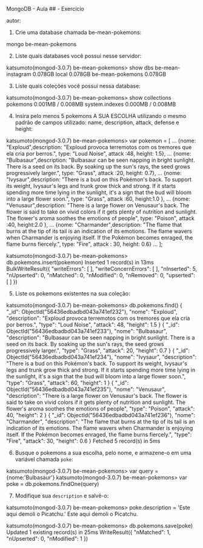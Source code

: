 MongoDB - Aula ## - Exercício

autor: 


1. Crie uma database chamada be-mean-pokemons:

mongo be-mean-pokemons


2. Liste quais databases você possui nesse servidor:

katsumoto(mongod-3.0.7) be-mean-pokemons> show dbs
be-mean-instagram  0.078GB
local              0.078GB
be-mean-pokemons   0.078GB


	
3. Liste quais coleções você possui nessa database:

katsumoto(mongod-3.0.7) be-mean-pokemons> show collections
pokemons        0.001MB / 0.008MB
system.indexes  0.000MB / 0.008MB


	
4. Insira pelo menos 5 pokemons A SUA ESCOLHA utilizando o mesmo padrão de campos utilizado: name, description, attack, defense e height:

katsumoto(mongod-3.0.7) be-mean-pokemons> var pokemon = [
... {nome: "Exploud",description: "Exploud provoca terremotos com os tremores que ela cria por berros.", type: "Loud Noise", attack :48, height: 1.5},
... {nome: "Bulbasaur",description: "Bulbasaur can be seen napping in bright sunlight. There is a seed on its back. By soaking up the sun's rays, the seed grows progressively larger.", type: "Grass", attack :20, height: 0.7},
... {nome: "Ivysaur",description: "There is a bud on this Pokémon's back. To support its weight, Ivysaur's legs and trunk grow thick and strong. If it starts spending more time lying in the sunlight, it's a sign that the bud will bloom into a large flower soon.", type: "Grass", attack :60, height:1.0 },
... {nome: "Venusaur",description: "There is a large flower on Venusaur's back. The flower is said to take on vivid colors if it gets plenty of nutrition and sunlight. The flower's aroma soothes the emotions of people", type: "Poison", attack :40, height:2.0 },
... {nome: "Charmander",description: "The flame that burns at the tip of its tail is an indication of its emotions. The flame wavers when Charmander is enjoying itself. If the Pokémon becomes enraged, the flame burns fiercely.", type: "Fire", attack : 30, height: 0.6}
... ];

katsumoto(mongod-3.0.7) be-mean-pokemons> db.pokemons.insert(pokemon)
Inserted 1 record(s) in 13ms
BulkWriteResult({
  "writeErrors": [ ],
  "writeConcernErrors": [ ],
  "nInserted": 5,
  "nUpserted": 0,
  "nMatched": 0,
  "nModified": 0,
  "nRemoved": 0,
  "upserted": [ ]
})


5. Liste os pokemons existentes na sua coleção:

katsumoto(mongod-3.0.7) be-mean-pokemons> db.pokemons.find()
{
  "_id": ObjectId("56436edbadbd043a741ef232"),
  "nome": "Exploud",
  "description": "Exploud provoca terremotos com os tremores que ela cria por berros.",
  "type": "Loud Noise",
  "attack": 48,
  "height": 1.5
}
{
  "_id": ObjectId("56436edbadbd043a741ef233"),
  "nome": "Bulbasaur",
  "description": "Bulbasaur can be seen napping in bright sunlight. There is a seed on its back. By soaking up the sun's rays, the seed grows progressively larger.",
  "type": "Grass",
  "attack": 20,
  "height": 0.7
}
{
  "_id": ObjectId("56436edbadbd043a741ef234"),
  "nome": "Ivysaur",
  "description": "There is a bud on this Pokémon's back. To support its weight, Ivysaur's legs and trunk grow thick and strong. If it starts spending more time lying in the sunlight, it's a sign that the bud will bloom into a large flower soon.",
  "type": "Grass",
  "attack": 60,
  "height": 1
}
{
  "_id": ObjectId("56436edbadbd043a741ef235"),
  "nome": "Venusaur",
  "description": "There is a large flower on Venusaur's back. The flower is said to take on vivid colors if it gets plenty of nutrition and sunlight. The flower's aroma soothes the emotions of people",
  "type": "Poison",
  "attack": 40,
  "height": 2
}
{
  "_id": ObjectId("56436edbadbd043a741ef236"),
  "nome": "Charmander",
  "description": "The flame that burns at the tip of its tail is an indication of its emotions. The flame wavers when Charmander is enjoying itself. If the Pokémon becomes enraged, the flame burns fiercely.",
  "type": "Fire",
  "attack": 30,
  "height": 0.6
}
Fetched 5 record(s) in 5ms


 6. Busque o pokemons a sua escolha, pelo nome, e armazene-o em uma variável chamada `poke`:

katsumoto(mongod-3.0.7) be-mean-pokemons> var query = {nome:'Bulbasaur'}
katsumoto(mongod-3.0.7) be-mean-pokemons> var poke = db.pokemons.findOne(query)


	

7. Modifique sua `description` e salvê-o:

katsumoto(mongod-3.0.7) be-mean-pokemons> poke.description = 'Este aqui demoli o Picatchu.'
Este aqui demoli o Picatchu.

katsumoto(mongod-3.0.7) be-mean-pokemons> db.pokemons.save(poke)
Updated 1 existing record(s) in 25ms
WriteResult({
  "nMatched": 1,
  "nUpserted": 0,
  "nModified": 1
})




